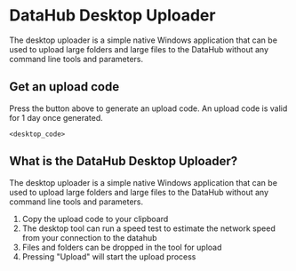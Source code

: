 # DataHub Desktop Uploader

The desktop uploader is a simple native Windows application that can be used to upload large folders and large files to the DataHub without any command line tools and parameters. 

## Get an upload code

Press the button above to generate an upload code. An upload code is valid for 1 day once generated.

``
<desktop_code>
``

## What is the DataHub Desktop Uploader?

The desktop uploader is a simple native Windows application that can be used to upload large folders and large files to the DataHub without any command line tools and parameters. 

1. Copy the upload code to your clipboard
1. The desktop tool can run a speed test to estimate the network speed from your connection to the datahub
1. Files and folders can be dropped in the tool for upload
1. Pressing "Upload" will start the upload process